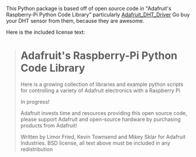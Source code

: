 This Python package is based off of open source code in 
"Adafruit's Raspberry-Pi Python Code Library"
particularly [Adafruit_DHT_Driver](https://github.com/adafruit/Adafruit-Raspberry-Pi-Python-Code/tree/master/Adafruit_DHT_Driver)
Go buy your DHT sensor from them, because they are awesome.

Here is the included license text:
>Adafruit's Raspberry-Pi Python Code Library
> ===
>  Here is a growing collection of libraries and example python scripts
>  for controlling a variety of Adafruit electronics with a Raspberry Pi
>  
>  In progress!
>
>  Adafruit invests time and resources providing this open source code,
>  please support Adafruit and open-source hardware by purchasing
>  products from Adafruit!
>
>  Written by Limor Fried, Kevin Townsend and Mikey Sklar for Adafruit Industries.
>  BSD license, all text above must be included in any redistribution
